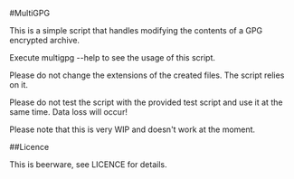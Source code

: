 #MultiGPG

This is a simple script that handles modifying the contents of a GPG encrypted archive.

Execute multigpg --help to see the usage of this script.

Please do not change the extensions of the created files. The script relies on it.

Please do not test the script with the provided test script and use it at the same time. Data loss will occur!

Please note that this is very WIP and doesn't work at the moment.

##Licence

This is beerware, see LICENCE for details.
